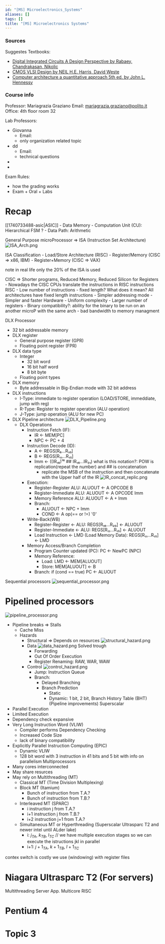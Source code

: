 ```yaml
---
id: "[MS] Microelectronics_Systems"
aliases: []
tags: []
title: "[MS] Microelectronics Systems"
---
```


### Sources 

Suggestes Textbooks:
 - [Digital Integrated Circuits A Design Perspective by Rabaey, Chandrakasan, Nikolic ](https://openlibrary.org/works/OL26437434W/Digital_Integrated_Circuits?edition=key%3A/books/OL35720852M)
 - [CMOS VLSI Design by NEIL H.E. Harris, David Weste](https://openlibrary.org/works/OL9402217W/CMOS_VLSI_DESIGN?edition=key%3A/books/OL10460377M)
 - [Computer architecture a quantitative approach 5th ed. by John L. Hennessy](https://openlibrary.org/works/OL16184111W/Computer_architecture?edition=key%3A/books/OL25060968M)
### Course info 
Professor: Mariagrazia Graziano 
Email: [mariagrazia.graziano@polito.it](mailto::mariagrazia.graziano@polito.it)
Office: 4th floor room 32 

Lab Professors:
 - Giovanna
    - Email:
    - only organization related topic
 - dd
    - Email:
    - technical questions
 - 
 - 

Exam Rules:
 - how the grading works 
 - Exam + Oral + Labs

# Recap 

[[1740733488-asic|ASIC]]
    - Data Memory 
    - Computation Unit (CU): Hierarchical FSM ?
    - Data Path: Arithmetic 

General Purpose
    microProcessor => ISA (Instruction Set Architecture)
    ![ISA_Arch.png](assets/imgs/ISA_Arch.png)

ISA Classification
    - Load/Store Architecture (RISC)
    - Register/Memory (CISC => x86, IBM)
    - Register+Memory (CISC => VAX)

note in real life only the 20% of the ISA is used 

CISC => Shorter programs, Reduced Memory, Reduced Silicon for Registers
    - Nowadays the CISC CPUs translate the instructions in RISC instructions
RISC 
    - Low number of instructions 
    - fixed length? What does it mean? All architectures have fixed length instructions 
    - Simpler addressing mode
    - Simpler and faster Hardware 
    - Uniform complexity 
    - Larger number of registers
    - Binary compatibility?: ability for the binary to be run on an another microP with the same arch
    - bad bandwidth to memory managment 

DLX Processor
 - 32 bit addressable memory
 - DLX register 
     - General purpose register (GPR)
     - Floating point register (FPR)
 - DLX data type 
     - Integer 
         - 32 bit word
         - 16 bit half word
         - 8  bit byte
     - Floating point types
 - DLX memory
     - Byte addressable in Big-Endian mode with 32 bit address
 - DLX instructions 
     - I-Type: immediate to register operation (LOAD/STORE, immeddiate, jump with reg)
     - R-Type: Register to register operation (ALU operation) 
     - J-Type: jump operation (ALU for new PC)
 - DLX Pipeline architecture
 ![DLX_Pipeline.png](assets/imgs/DLX_Pipeline.png)
     - DLX Operations
        - Instruction Fetch (IF):
            - IR <- MEM\[PC\]
            - NPC <- PC + 4
        - Instruction Decode (ID):
            - A <- REGS\[R₆...R₁₀\] 
            - B <- REGS\[R₁₁...R₁₅\]
            - Imm <- ((IR₁₆)¹⁶ ## IR₁₆...IR₃₁) what is this notation?: POW is replication(repeat the number) and ## is concatenation
                - replicate the MSB of the instruction and then concatenate with the Upper half of the IR
                ![IR_concat_replic.png](assets/imgs/IR_concat_replic.png)
        - Execution: 
            - Register-Register ALU: ALUOUT <- A OPCODE B
            - Register-Immediate ALU: ALUOUT <- A OPCODE Imm
            - Memory Reference ALU: ALUOUT <- A + Imm
            - Branch:
                - ALUOUT <- NPC + Imm
                - COND <- A op(== or !=) '0'
        - Write-Back(WB)
            - Register-Register <- ALU: REGS\[R₁₆...R₂₀\] <- ALUOUT
            - Register-Immediate <- ALU: REGS\[R₁₁...R₁₅\] <- ALUOUT
            - Load Instruction <- LMD (Load Memory Data): REGS\[R₁₁...R₁₅\] <- LMD
        - Memory Access/Branch Completion 
            - Program Counter updated (PC): PC <- NewPC (NPC)
            - Memory Reference:  
               - Load: LMD <- MEM\[ALUOUT\]
               - Store: MEM\[ALUOUT\] <- B
            - Branch: if (cond == true) PC <- ALUOUT

Sequential processors
![sequential_processor.png](assets/imgs/sequential_processor.png)
# Pipelined processors
![pipeline_processor.png](assets/imgs/pipeline_processor.png)
- Pipeline breaks => Stalls
    - Cache Miss
    - Hazards
        - Structural => Depends on resources
        ![structural_hazard.png](assets/imgs/structural_hazard.png)
        - Data
        ![data_hazard.png](assets/imgs/data_hazard.png)
        Solved trough
            - Forwarding
            - Out Of Order Execution
            - Register Renaming: RAW, WAR, WAW
        - Control
        ![control_hazard.png](assets/imgs/control_hazard.png)
            - Jump: Instruction Queue
            - Branch:
                - Delayed Branching
                - Branch Prediction
                    - Static
                    - Dynamic: 1 bit, 2 bit, Branch History Table (BHT)
(Pipeline improvements) Superscalar 
- Parallel Execution
- Limited Execution
- Dependency check expansive
- Very Long Instruction Word (VLIW) 
    - Compiler performs Dependency Checking
    - Increased Code Size
    - lack of binary compatibility 
- Explicitly Parallel Instruction Computing (EPIC)
    - Dynamic VLIW
    - 128 bit word with 3 instruction in 41 bits and 5 bit with info on parallelism 
Multiprocessors
- Many cores interconnected 
- May share resurces
- May rely on Multithreading (MT)
    - Classical MT (Time Division Multiplexing)
    - Block MT (Itamium)
        - Bunch of instruction from T.A.?
        - Bunch of instruction from T.B.?
    - Interleaved MT (SPARC)
        - i instruction j from T.A.?
        - i+1 instruction j from T.B.?
        - i+2 instruction j+1 from T.A.?
    - Simultaneous MT or Hyperthreading (Superscalar Ultrasparc T2 and newer intel until ALder lake)
        - i: $j_{TA}$, $k_{TB}$, $l_{TC}$ // we have multiple execution stages so we can execute the istructions jkl in parallel
        - i+1: $j+1_{TA}$, $k+1_{TB}$, $l+1_{TC}$

contex switch is costly we use (windowing) with register files 


# Niagara Ultrasparc T2 (For servers)

Multithreading Server App. Multicore RISC

# Pentium 4 



# Topic 3

